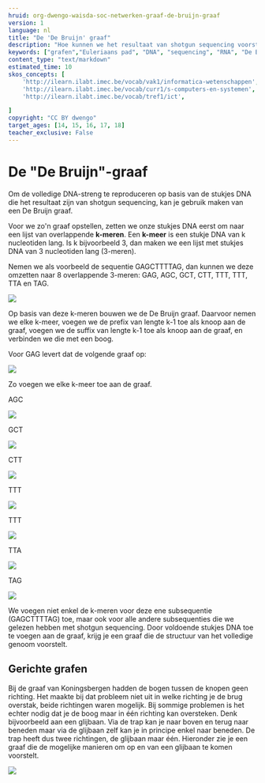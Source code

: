 ```yaml
---
hruid: org-dwengo-waisda-soc-netwerken-graaf-de-bruijn-graaf
version: 1
language: nl
title: "De 'De Bruijn' graaf"
description: "Hoe kunnen we het resultaat van shotgun sequencing voorstellen aan de hand van een de Bruijn graaf."
keywords: ["grafen","Euleriaans pad", "DNA", "sequencing", "RNA", "De Bruijn"]
content_type: "text/markdown"
estimated_time: 10
skos_concepts: [
    'http://ilearn.ilabt.imec.be/vocab/vak1/informatica-wetenschappen', 
    'http://ilearn.ilabt.imec.be/vocab/curr1/s-computers-en-systemen',
    'http://ilearn.ilabt.imec.be/vocab/tref1/ict',

]
copyright: "CC BY dwengo"
target_ages: [14, 15, 16, 17, 18]
teacher_exclusive: False
---
```


# De "De Bruijn"-graaf

Om de volledige DNA-streng te reproduceren op basis van de stukjes DNA die het resultaat zijn van shotgun sequencing, kan je gebruik maken van een De Bruijn graaf. 

Voor we zo'n graaf opstellen, zetten we onze stukjes DNA eerst om naar een lijst van overlappende **k-meren**. Een **k-meer** is een stukje DNA van k nucleotiden lang. Is k bijvoorbeeld 3, dan maken we een lijst met stukjes DNA van 3 nucleotiden lang (3-meren).

Nemen we als voorbeeld de sequentie GAGCTTTTAG, dan kunnen we deze omzetten naar 8 overlappende 3-meren: GAG, AGC, GCT, CTT, TTT, TTT, TTA en TAG. 

![](img/splitting_dna_into_overlapping_sequences.svg)

Op basis van deze k-meren bouwen we de De Bruijn graaf. Daarvoor nemen we elke k-meer, voegen we de prefix van lengte k-1 toe als knoop aan de graaf, voegen we de suffix van lengte k-1 toe als knoop aan de graaf, en verbinden we die met een boog.

Voor GAG levert dat de volgende graaf op:

![](img/de_bruijn_1.svg)

Zo voegen we elke k-meer toe aan de graaf. 

AGC

![](img/de_bruijn_2.svg)

GCT

![](img/de_bruijn_3.svg)

CTT

![](img/de_bruijn_4.svg)

TTT

![](img/de_bruijn_5.svg)

TTT

![](img/de_bruijn_6.svg)

TTA

![](img/de_bruijn_7.svg)

TAG

![](img/de_bruijn_8.svg)

We voegen niet enkel de k-meren voor deze ene subsequentie (GAGCTTTTAG) toe, maar ook voor alle andere subsequenties die we gelezen hebben met shotgun sequencing. Door voldoende stukjes DNA toe te voegen aan de graaf, krijg je een graaf die de structuur van het volledige genoom voorstelt. 

<div class="dwengo-content sideinfo">
<h2 class="title">Gerichte grafen</h2>
<div class="content">
Bij de graaf van Koningsbergen hadden de bogen tussen de knopen geen richting. Het maakte bij dat probleem niet uit in welke richting je de brug overstak, beide richtingen waren mogelijk. Bij sommige problemen is het echter nodig dat je de boog maar in één richting kan oversteken. Denk bijvoorbeeld aan een glijbaan. Via de trap kan je naar boven en terug naar beneden maar via de glijbaan zelf kan je in principe enkel naar beneden. De trap heeft dus twee richtingen, de glijbaan maar één. Hieronder zie je een graaf die de mogelijke manieren om op en van een glijbaan te komen voorstelt.

<img src="img/glijbaan.svg"></img>
</div>
</div>


